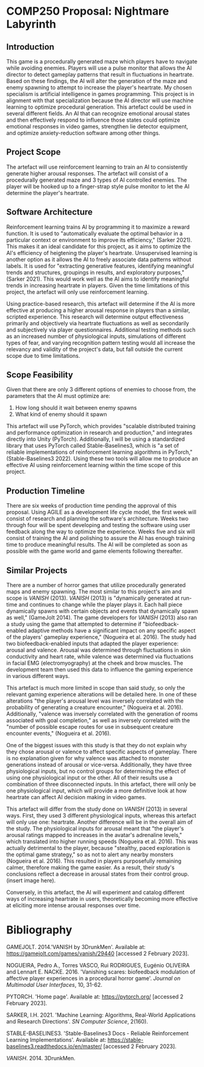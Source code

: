 # COMP250 Proposal: Nightmare Labyrinth

## Introduction
This game is a procedurally generated maze which players have to navigate while avoiding enemies. Players will use a pulse monitor that allows the AI director to detect gameplay patterns that result in fluctuations in heartrate. Based on these findings, the AI will alter the generation of the maze and enemy spawning to attempt to increase the player's heartrate. My chosen specialism is artificial intelligence in games programming. This project is in alignment with that specialization because the AI director will use machine learning to optimize procedural generation. This artefact could be used in several different fields. An AI that can recognize emotional arousal states and then effectively respond to influence those states could optimize emotional responses in video games, strengthen lie detector equipment, and optimize anxiety-reduction software among other things.

## Project Scope

The artefact will use reinforcement learning to train an AI to consistently generate higher arousal responses. The artefact will consist of a procedurally generated maze and 3 types of AI controlled enemies. The player will be hooked up to a finger-strap style pulse monitor to let the AI determine the player's heartrate.

## Software Architecture

Reinforcement learning trains AI by programming it to maximize a reward function. It is used to "automatically evaluate the optimal behavior in a particular context or environment to improve its efficiency," (Sarker 2021). This makes it an ideal candidate for this project, as it aims to optimize the AI's efficiency of heigtening  the player's heartrate. Unsupervised learning is another option as it allows the AI to freely associate data patterns without labels. It is used for "extracting generative features, identifying meaningful trends and structures, groupings in results, and exploratory purposes," (Sarker 2021). This would work well as the AI aims  to identify meaningful trends in increasing heartrate in players. Given the time limitations of this project, the artefact will only use reinforcement learning.

Using practice-based research, this artefact will determine if the AI is more effective at producing a higher arousal response in players than a similar, scripted experience. This research will determine output effectiveness primarily and objectively via heartrate fluctuations as well as secondarily and subjectively via player questionnaires. Additional testing methods such as an increased number of physiological inputs, simulations of different types of fear, and varying recognition pattern testing would all increase the relevancy and validity of the project's data, but fall outside the current scope due to time limitations.

## Scope Feasibility
Given that there are only 3 different options of enemies to choose from, the parameters that the AI must optimize are:

1. How long should it wait between enemy spawns
2. What kind of enemy should it spawn

This artefact will use PyTorch, which provides "scalable distributed training and performance optimization in research and production," and integrates directly into Unity (PyTorch). Additionally, I will be using a standardized library that uses PyTorch called Stable-Baselines3, which is "a set of reliable implementations of reinforcement learning algorithms in PyTorch," (Stable-Baselines3 2022). Using these two tools will allow me to produce an effective AI using reinforcement learning within the time scope of this project.

## Production Timeline

There are six weeks of production time pending the approval of this proposal. Using AGILE as a development life cycle model, the first week will consist of research and planning the software's architecture. Weeks two through four will be spent developing and testing the software using user feedback along the way to optimize the experience. Weeks five and six will consist of training the AI and polishing to assure the AI has enough training time to produce meaningful results. The AI will be completed as soon as possible with the game world and game elements following thereafter.

## Similar Projects

There are a number of horror games that utilize procedurally generated maps and enemy spawning. The most similar to this project's aim and scope is *VANISH* (2013). *VANISH* (2013) is "dynamically generated at run-time and continues to change while the player plays it. Each hall piece dynamically spawns with certain objects and events that dynamically spawn as well," (GameJolt 2014). The game developers for *VANISH* (2013) also ran a study using the game that attempted to determine if "biofeedback-enabled adaptive methods have a significant impact on any specific aspect of the players' gameplay experience," (Nogueira et al. 2016).  The study had two biofeedback-enabled inputs that adapted the player experience: arousal and valence. Arousal was determined through fluctuations in skin conductivity and heart rate, while valence was determined via fluctuations in facial EMG (electromyography) at the cheek and brow muscles. The development team then used this data to influence the gaming experience in various different ways. 

This artefact is much more limited in scope than said study, so only the relevant gaming experience alterations will be detailed here. In one of these alterations "the player's arousal level was inversely correlated with the probability of generating a creature encounter," (Nogueira et al. 2016). Additionally, "valence was inversely correlated with the generation of rooms associated with goal completion," as well as inversely correlated with the "number of possible escape routes for use in subsequent creature encounter events," (Nogueira et al. 2016). 

One of the biggest issues with this study is that they do not explain why they chose arousal or valence to affect specific aspects of gameplay. There is no explanation given for why valence was attached to monster generations instead of arousal or vice-versa. Additionally, they have three physiological inputs, but no control groups for determining the effect of using one physiological input or the other. All of their results use a combination of three disconnected inputs. In this artefact, there will only be one physiological input, which will provide a more definitive look at how heartrate can affect AI decision making in video games. 

This artefact will differ from the study done on *VANISH* (2013) in several ways. First, they used 3 different physiological inputs, whereas this artefact will only use one: heartrate. Another difference will be in the overall aim of the study. The physiological inputs for arousal meant that "the player's arousal ratings mapped to increases in the avatar's adrenaline levels," which translated into higher running speeds (Nogueira et al. 2016). This was actually detrimental to the player, because "stealthy, paced exploration is the optimal game strategy," so as not to alert any nearby monsters (Nogueira et al. 2016). This resulted in players purposefully remaining calmer, therefore making the game easier. As a result, their study's conclusions reflect a decrease in arousal states from their control group. (insert image here).

Conversely, in this artefact, the AI will experiment and catalog different ways of increasing heartrate in users, theoretically becoming more effective at eliciting more intense arousal responses over time.

# Bibliography

GAMEJOLT. 2014.'VANISH by 3DrunkMen'. Available at: https://gamejolt.com/games/vanish/29440 [accessed 2 February 2023].

NOGUEIRA, Pedro A., Torres VASCO, Rui RODRIGUES, Eugénio OLIVEIRA and Lennart E. NACKE. 2016. 'Vanishing scares: biofeedback modulation of affective player experiences in a procedural horror game'. *Journal on Multimodal User Interfaces*, 10, 31-62.

PYTORCH. 'Home page'. Available at: https://pytorch.org/ [accessed 2 February 2023].

SARKER, I.H. 2021. 'Machine Learning: Algorithms, Real-World Applications and Research Directions'. *SN Computer Science*, 2(160).

STABLE-BASELINES3. 'Stable-Baselines3 Docs - Reliable Reinforcement Learning Implementations'. Available at: https://stable-baselines3.readthedocs.io/en/master/ [accessed 2 February 2023].

*VANISH*. 2014. 3DrunkMen.
